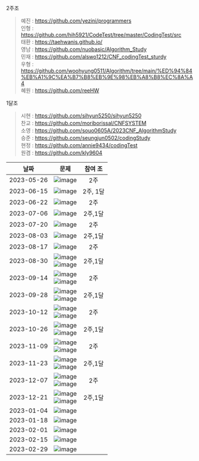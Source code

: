 2주조<br/>
> 예진 : https://github.com/yezini/programmers<br/>
> 인형 : https://github.com/hih5921/CodeTest/tree/master/CodingTest/src<br/>
> 태환 : https://taehwanis.github.io/<br/>
> 영남 : https://github.com/nuobasic/Algorithm_Study<br/>
> 민재 : https://github.com/alswo1212/CNF_codingTest_sturdy<br/>
> 우형 : https://github.com/woohyung0511/Algorithm/tree/main/%ED%94%84%EB%A1%9C%EA%B7%B8%EB%9E%98%EB%A8%B8%EC%8A%A4<br/>
> 혜원 : https://github.com/reeHW

1달조<br/>
> 시현 : https://github.com/sihyun5250/sihyun5250<br/>
> 찬교 : https://github.com/moriborissal/CNFSYSTEM<br/>
> 소영 : https://github.com/souo0605A/2023CNF_AlgorithmStudy<br/>
> 승준 : https://github.com/seungjun0502/codingStudy<br/>
> 현정 : https://github.com/annie9434/codingTest<br/>
> 원겸 : https://github.com/kly9604<br/>


| 날짜 | 문제 | 참여 조 |
| :---: | :---: | :---: |
| 2023-05-26 | ![image](https://github.com/alswo1212/CNF_codingTest_sturdy/assets/92290312/ae20eb60-1a5f-4c92-8958-6033ad601889) | 2주 |
| 2023-06-15 | ![image](https://github.com/alswo1212/CNF_codingTest_sturdy/assets/92290312/9ea2417e-3753-4080-bfa7-6210f86e2241) | 2주, 1달 |
| 2023-06-22 | ![image](https://github.com/alswo1212/CNF_codingTest_sturdy/assets/92290312/28a88211-8342-4da4-bc00-7c25b4709ab8) | 2주 |
| 2023-07-06 | ![image](https://github.com/alswo1212/CNF_codingTest_sturdy/assets/92290312/a0c390a8-9ff4-4b84-be86-0856435a8e1b) | 2주,1달 |
| 2023-07-20 | ![image](https://github.com/alswo1212/CNF_codingTest_sturdy/assets/92290312/5cd4db5b-9e69-41ba-b8f3-01ba5ee47d44) | 2주 |
| 2023-08-03 | ![image](https://github.com/alswo1212/CNF_codingTest_sturdy/assets/92290312/3c626384-3437-49b1-ab72-966c0dcb014c) | 2주,1달 |
| 2023-08-17 | ![image](https://github.com/alswo1212/CNF_codingTest_sturdy/assets/92290312/fc1a2180-994e-4300-9751-37970de69cd0) | 2주 |
| 2023-08-30 | ![image](https://github.com/alswo1212/CNF_codingTest_sturdy/assets/92290312/138727b8-5fcf-488d-a815-9b56b64f8048)   <br/>   ![image](https://github.com/alswo1212/CNF_codingTest_sturdy/assets/92290312/d832c00a-d45d-4006-b0ce-fec1b325437a)  | 2주,1달 |
| 2023-09-14 | ![image](https://github.com/alswo1212/CNF_codingTest_sturdy/assets/92290312/9e889fc1-6ea8-4d61-978c-6e45fcf31b6a)   <br/>   ![image](https://github.com/alswo1212/CNF_codingTest_sturdy/assets/92290312/26701449-62f1-4b30-8f9d-8b2526db6609)  | 2주 |
| 2023-09-28 | ![image](https://github.com/alswo1212/CNF_codingTest_sturdy/assets/92290312/2e7660f4-f930-4ee0-87c2-857a700ffabe) <br/>  ![image](https://github.com/alswo1212/CNF_codingTest_sturdy/assets/92290312/5d9932e0-0e2e-4a4b-90d2-f821b8427c7e)  | 2주,1달 |
| 2023-10-12 | ![image](https://github.com/alswo1212/CNF_codingTest_sturdy/assets/92290312/2dc89425-83f0-459b-87c9-fdf53560d7c2) <br/>  ![image](https://github.com/alswo1212/CNF_codingTest_sturdy/assets/92290312/3ac869fe-bed2-4afa-b149-9a188535adf3)  | 2주 |
| 2023-10-26 | ![image](https://github.com/alswo1212/CNF_codingTest_sturdy/assets/92290312/0baae812-5d81-485c-84fc-01381c0321f7) <br/>  ![image](https://github.com/alswo1212/CNF_codingTest_sturdy/assets/92290312/e27ec5f8-097a-497c-9815-de2bb9d6eb6f) | 2주,1달 |
| 2023-11-09 | ![image](https://github.com/alswo1212/CNF_codingTest_sturdy/assets/92290312/1856717d-0a62-46ac-9b19-0ae61e762157) <br/>  ![image](https://github.com/alswo1212/CNF_codingTest_sturdy/assets/92290312/733854d6-a1c0-42fb-8d43-547a6b01cf31) | 2주 |
| 2023-11-23 | ![image](https://github.com/alswo1212/CNF_codingTest_sturdy/assets/92290312/3011499a-81f3-4a5f-8ffc-2fa784c9d86c) <br/> ![image](https://github.com/alswo1212/CNF_codingTest_sturdy/assets/92290312/23f68d73-03d6-4b3f-94da-eb60b9fbf90a) | 2주,1달 |
| 2023-12-07 | ![image](https://github.com/alswo1212/CNF_codingTest_sturdy/assets/92290312/17e6f6f0-1acc-43b4-af86-8980f229ac5d) <br/> ![image](https://github.com/alswo1212/CNF_codingTest_sturdy/assets/92290312/12acd07d-92a9-446d-8e11-ef42e54bf1db) | 2주 |
| 2023-12-21 | ![image](https://github.com/alswo1212/CNF_codingTest_sturdy/assets/92290312/c1495ba7-abc9-4039-99cc-aae5240f9f5a) <br/> ![image](https://github.com/alswo1212/CNF_codingTest_sturdy/assets/92290312/1ca23770-c3c5-44e0-a027-d03a444233d3) | 2주,1달 |
| 2023-01-04 | ![image](https://github.com/alswo1212/CNF_codingTest_sturdy/assets/92290312/ed0ada5d-d2ab-4f5b-9977-4cc45c8f4f82) |  |
| 2023-01-18 | ![image](https://github.com/alswo1212/CNF_codingTest_sturdy/assets/92290312/73cd88bb-de5b-4093-b879-35eacc9760b1) |  |
| 2023-02-01 | ![image](https://github.com/alswo1212/CNF_codingTest_sturdy/assets/92290312/5a39b4f6-0994-4493-8e88-caa645de4ed2) |  |
| 2023-02-15 | ![image](https://github.com/alswo1212/CNF_codingTest_sturdy/assets/92290312/f5aa3189-0cd2-4a43-b11b-982ea7daa672) |  |
| 2023-02-29 | ![image](https://github.com/alswo1212/CNF_codingTest_sturdy/assets/92290312/ed626c13-5f43-4232-9315-a4f80040d041) |  |

